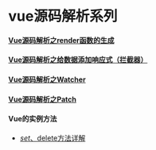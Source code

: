 # vue源码解析系列


#### [Vue源码解析之render函数的生成](./render-analysis/index.md)

#### [Vue源码解析之给数据添加响应式（拦截器）](./vue-Observer/index.md)

#### [Vue源码解析之Watcher](./vue-watcher/index.md)

#### [Vue源码解析之Patch](./vue-patch/index.md)

#### Vue的实例方法
* [$set、$delete方法详解](./VuePrototype/$set、$delete.md)